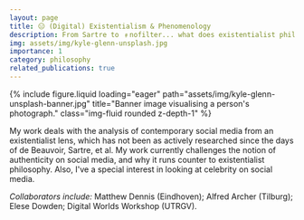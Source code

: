 ```yaml
---
layout: page
title: 😑 (Digital) Existentialism & Phenomenology
description: From Sartre to ﹟nofilter... what does existentialist philosophy teach us both offline and online?
img: assets/img/kyle-glenn-unsplash.jpg
importance: 1
category: philosophy
related_publications: true
---
```



<div class="row">
    <div class="col-sm mt-3 mt-md-0">
        {% include figure.liquid loading="eager" path="assets/img/kyle-glenn-unsplash-banner.jpg" title="Banner image visualising a person's photograph." class="img-fluid rounded z-depth-1" %}
    </div>
</div>

My work deals with the analysis of contemporary social media from an existentialist lens, which has not been as actively researched since the days of de Beauvoir, Sartre, et al. My work currently challenges the notion of authenticity on social media, and why it runs counter to existentialist philosophy. Also, I've a special interest in looking at celebrity on social media.


*Collaborators include:* Matthew Dennis (Eindhoven); Alfred Archer (Tilburg); Elese Dowden; Digital Worlds Workshop (UTRGV).
